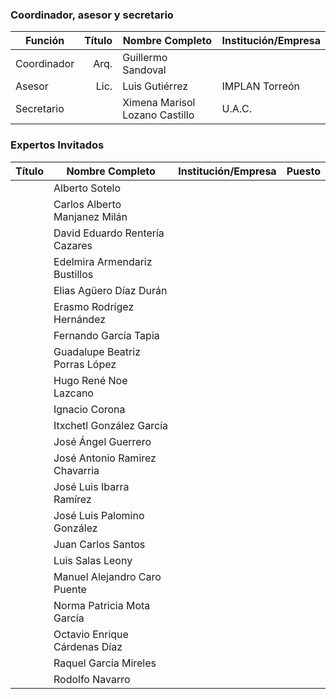 
### Coordinador, asesor y secretario

Función     | Título | Nombre Completo                | Institución/Empresa
------------|-------:|--------------------------------|---------------------
Coordinador | Arq.   | Guillermo Sandoval
Asesor      | Lic.   | Luis Gutiérrez                 | IMPLAN Torreón
Secretario  |        | Ximena Marisol Lozano Castillo | U.A.C.

### Expertos Invitados

Título | Nombre Completo                  | Institución/Empresa              | Puesto
------:|----------------------------------|----------------------------------|---------------
       | Alberto Sotelo
       | Carlos Alberto Manjanez Milán
       | David Eduardo Rentería Cazares
       | Edelmira Armendariz Bustillos
       | Elias Agüero Díaz Durán
       | Erasmo Rodrígez Hernández
       | Fernando García Tapia
       | Guadalupe Beatriz Porras López
       | Hugo René Noe Lazcano
       | Ignacio Corona
       | Itxchetl González García
       | José Ángel Guerrero
       | José Antonio Ramirez Chavarria
       | José Luis Ibarra Ramírez
       | José Luis Palomino González
       | Juan Carlos Santos
       | Luis Salas Leony
       | Manuel Alejandro Caro Puente
       | Norma Patricia Mota García
       | Octavio Enrique Cárdenas Díaz
       | Raquel García Mireles
       | Rodolfo Navarro
